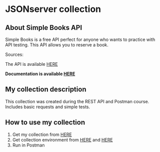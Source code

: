# JSONserver collection

## About Simple Books API
Simple Books is a free API perfect for anyone who wants to practice with API testing. This API allows you to reserve a book.

Sources:

The API is available [HERE](https://simple-books-api.glitch.me)

**Documentation is available [HERE](https://github.com/vdespa/introduction-to-postman-course/blob/main/simple-books-api.md)**



## My collection description
This collection was created during the REST API and Postman course. Includes basic requests and simple tests. 

## How to use my collection
1. Get my collection from [HERE](https://github.com/pawelhachula/Postman-collections/blob/main/Store%20collection/Store.postman_collection.json)
2. Get collection environment from [HERE](https://github.com/pawelhachula/Postman-collections/blob/main/Store%20collection/StoreWorkspace.postman_globals.json) and [HERE](https://github.com/pawelhachula/Postman-collections/blob/main/Store%20collection/Store_Dev.postman_environment.json)
3. Run in Postman